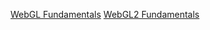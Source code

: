 [WebGL Fundamentals](https://webglfundamentals.org/)
[WebGL2 Fundamentals](https://webgl2fundamentals.org/)